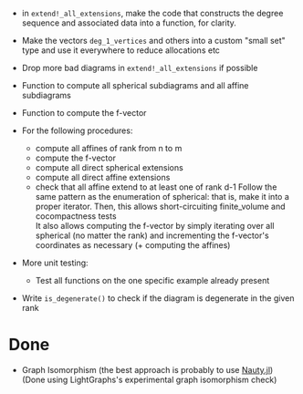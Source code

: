 * in `extend!_all_extensions`, make the code that constructs the degree sequence and associated data into a function, for clarity.
* Make the vectors `deg_1_vertices` and others into a custom "small set" type and use it everywhere  to reduce allocations etc
* Drop more bad diagrams in `extend!_all_extensions` if possible
* Function to compute all spherical subdiagrams and all affine subdiagrams
* Function to compute the f-vector

* For the following procedures:
    * compute all affines of rank from n to m
    * compute the f-vector
    * compute all direct spherical extensions
    * compute all direct affine extensions
    * check that all affine extend to at least one of rank d-1
  Follow the same pattern as the enumeration of spherical: that is, make it into a proper iterator.
  Then, this allows short-circuiting finite_volume and cocompactness tests  
  It also allows computing the f-vector by simply iterating over all spherical (no matter the rank) and incrementing the f-vector's coordinates as necessary (+ computing the affines)
  
* More unit testing:
    * Test all functions on the one specific example already present
* Write `is_degenerate()` to check if the diagram is degenerate in the given rank

# Done

* Graph Isomorphism (the best approach is probably to use [Nauty.jl](https://github.com/bovine3dom/Nauty.jl/))
  (Done using LightGraphs's experimental graph isomorphism check)

